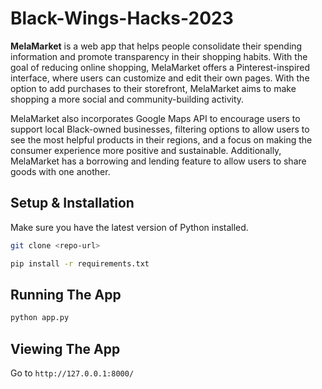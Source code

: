 # Black-Wings-Hacks-2023

<b>MelaMarket</b> is a web app that helps people consolidate their spending information and promote transparency in their shopping habits. With the goal of reducing online shopping, MelaMarket offers a Pinterest-inspired interface, where users can customize and edit their own pages. With the option to add purchases to their storefront, MelaMarket aims to make shopping a more social and community-building activity.

MelaMarket also incorporates Google Maps API to encourage users to support local Black-owned businesses, filtering options to allow users to see the most helpful products in their regions, and a focus on making the consumer experience more positive and sustainable. Additionally, MelaMarket has a borrowing and lending feature to allow users to share goods with one another.

## Setup & Installation

Make sure you have the latest version of Python installed.

```bash
git clone <repo-url>
```

```bash
pip install -r requirements.txt
```

## Running The App

```bash
python app.py
```

## Viewing The App

Go to `http://127.0.0.1:8000/`
